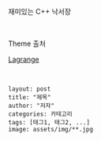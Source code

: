 재미있는 C++ 낙서장 

<br>

Theme 출처

[Lagrange](https://github.com/LeNPaul/Lagrange.git)

<br>

```
layout: post
title: "제목"
author: "저자"
categories: 카테고리
tags: [태그1, 태그2, ...]
image: assets/img/**.jpg
```